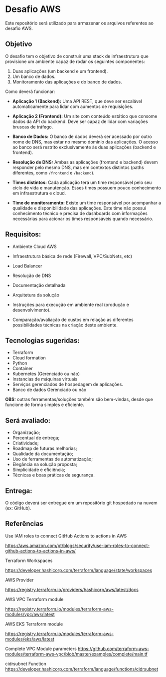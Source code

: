 # Desafio AWS

Este repositório será utilizado para armazenar os arquivos referentes ao desafio AWS.


## Objetivo

O desafio tem o objetivo de construir uma stack de infraestrutura que provisione um ambiente capaz de rodar os seguintes componentes:

1. Duas aplicações (um backend e um frontend).
2. Um banco de dados.
3. Monitoramento das aplicações e do banco de dados.

Como deverá funcionar:

- **Aplicação 1 (Backend):** Uma API REST, que deve ser escalável automaticamente para lidar com aumentos de requisições.

- **Aplicação 2 (Frontend):** Um site com conteúdo estático que consome dados da API do backend. Deve ser capaz de lidar com variações bruscas de tráfego.

- **Banco de Dados:** O banco de dados deverá ser acessado por outro nome de DNS, mas estar no mesmo domínio das aplicações. O acesso ao banco será restrito exclusivamente às duas aplicações (backend e frontend).

- **Resolução de DNS:** Ambas as aplicações (frontend e backend) devem responder pelo mesmo DNS, mas em contextos distintos (paths diferentes, como `/frontend` e `/backend`).

- **Times distintos:** Cada aplicação terá um time responsável pelo seu ciclo de vida e manutenção. Esses times possuem pouco conhecimento em infraestrutura e cloud.

- **Time de monitoramento:** Existe um time responsável por acompanhar a qualidade e disponibilidade das aplicações. Este time não possui conhecimento técnico e precisa de dashboards com informações necessárias para acionar os times responsáveis quando necessário.

  
## Requisitos:

- Ambiente Cloud AWS

- Infraestrutura básica de rede (Firewall, VPC/SubNets, etc)

- Load Balancer

- Resolução de DNS

- Documentação detalhada

- Arquitetura da solução

- Instruções para execução em ambiente real (produção e desenvolvimento).

- Comparação/avaliação de custos em relação as diferentes possibilidades técnicas na criação deste ambiente.

## Tecnologias sugeridas:

- Terraform
- Cloud formation
- Python
- Container
- Kubernetes (Gerenciado ou não)
- Instancias de máquinas virtuais
- Serviços gerenciados de hospedagem de aplicações.
- Banco de dados Gerenciado ou não

**OBS:** outras ferramentas/soluções também são bem-vindas, desde que funcione de forma simples e eficiente.
  
## Será avaliado:

- Organização;
- Percentual de entrega;
- Criatividade;
- Roadmap de futuras melhorias;
- Qualidade da documentação;
- Uso de ferramentas de automatização;
- Elegância na solução proposta;
- Simplicidade e eficiência;
- Técnicas e boas práticas de segurança.


## Entrega:

O código deverá ser entregue em um repositório git hospedado na nuvem (ex: GitHub).


## Referências

Use IAM roles to connect GitHub Actions to actions in AWS

https://aws.amazon.com/pt/blogs/security/use-iam-roles-to-connect-github-actions-to-actions-in-aws/


Terraform Workspaces

https://developer.hashicorp.com/terraform/language/state/workspaces


AWS Provider

https://registry.terraform.io/providers/hashicorp/aws/latest/docs


AWS VPC Terraform module

https://registry.terraform.io/modules/terraform-aws-modules/vpc/aws/latest


AWS EKS Terraform module

https://registry.terraform.io/modules/terraform-aws-modules/eks/aws/latest


Complete VPC Module parameters
https://github.com/terraform-aws-modules/terraform-aws-vpc/blob/master/examples/complete/main.tf


cidrsubnet Function
https://developer.hashicorp.com/terraform/language/functions/cidrsubnet